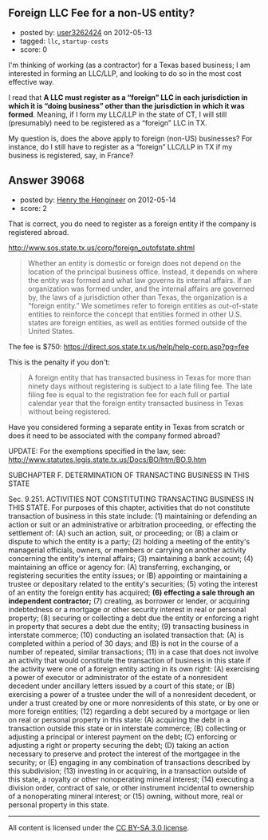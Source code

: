 ## Foreign LLC Fee for a non-US entity?

- posted by: [user3262424](https://stackexchange.com/users/-1/17939-user3262424) on 2012-05-13
- tagged: `llc`, `startup-costs`
- score: 0

I'm thinking of working (as a contractor) for a Texas based business; I am interested in forming an LLC/LLP, and looking to do so in the most cost effective way.

I read that **A LLC must register as a “foreign” LLC in each jurisdiction in which it is “doing business” other than the jurisdiction in which it was formed**. Meaning, if I form my LLC/LLP in the state of CT, I will still (presumably) need to be registered as a “foreign” LLC in TX.

My question is, does the above apply to foreign (non-US) businesses? For instance, do I still have to register as a “foreign” LLC/LLP in TX if my business is registered, say, in France?


## Answer 39068

- posted by: [Henry the Hengineer](https://stackexchange.com/users/-1/1692-henry-the-hengineer) on 2012-05-14
- score: 2

That is correct, you do need to register as a foreign entity if the company is registered abroad.

http://www.sos.state.tx.us/corp/foreign_outofstate.shtml

> Whether an entity is domestic or foreign does not depend on the location of the principal business office. Instead, it depends on where the entity was formed and what law governs its internal affairs. If an organization was formed under, and the internal affairs are governed by, the laws of a jurisdiction other than Texas, the organization is a “foreign entity.” We sometimes refer to foreign entities as out-of-state entities to reinforce the concept that entities formed in other U.S. states are foreign entities, as well as entities formed outside of the United States.

The fee is $750:
https://direct.sos.state.tx.us/help/help-corp.asp?pg=fee

This is the penalty if you don't:

> A foreign entity that has transacted business in Texas for more than ninety days without registering is subject to a late filing fee. The
> late filing fee is equal to the registration fee for each full or
> partial calendar year that the foreign entity transacted business in
> Texas without being registered.

Have you considered forming a separate entity in Texas from scratch or does it need to be associated with the company formed abroad?



UPDATE:
For the exemptions specified in the law, see: http://www.statutes.legis.state.tx.us/Docs/BO/htm/BO.9.htm
> 
SUBCHAPTER F. DETERMINATION OF TRANSACTING BUSINESS IN THIS STATE

Sec. 9.251.  ACTIVITIES NOT CONSTITUTING TRANSACTING BUSINESS IN THIS STATE.  For purposes of this chapter, activities that do not constitute transaction of business in this state include:
(1)  maintaining or defending an action or suit or an administrative or arbitration proceeding, or effecting the settlement of:
(A)  such an action, suit, or proceeding; or
(B)  a claim or dispute to which the entity is a party;
(2)  holding a meeting of the entity's managerial officials, owners, or members or carrying on another activity concerning the entity's internal affairs;
(3)  maintaining a bank account;
(4)  maintaining an office or agency for:
(A)  transferring, exchanging, or registering securities the entity issues; or
(B)  appointing or maintaining a trustee or depositary related to the entity's securities;
(5)  voting the interest of an entity the foreign entity has acquired;
**(6)  effecting a sale through an independent contractor;**
(7)  creating, as borrower or lender, or acquiring indebtedness or a mortgage or other security interest in real or personal property;
(8)  securing or collecting a debt due the entity or enforcing a right in property that secures a debt due the entity;
(9)  transacting business in interstate commerce;
(10)  conducting an isolated transaction that:
(A)  is completed within a period of 30 days; and
(B)  is not in the course of a number of repeated, similar transactions;
(11)  in a case that does not involve an activity that would constitute the transaction of business in this state if the activity were one of a foreign entity acting in its own right:
(A)  exercising a power of executor or administrator of the estate of a nonresident decedent under ancillary letters issued by a court of this state; or
(B)  exercising a power of a trustee under the will of a nonresident decedent, or under a trust created by one or more nonresidents of this state, or by one or more foreign entities;
(12)  regarding a debt secured by a mortgage or lien on real or personal property in this state:
(A)  acquiring the debt in a transaction outside this state or in interstate commerce;
(B)  collecting or adjusting a principal or interest payment on the debt;
(C)  enforcing or adjusting a right or property securing the debt;
(D)  taking an action necessary to preserve and protect the interest of the mortgagee in the security; or
(E)  engaging in any combination of transactions described by this subdivision;
(13)  investing in or acquiring, in a transaction outside of this state, a royalty or other nonoperating mineral interest;
(14)  executing a division order, contract of sale, or other instrument incidental to ownership of a nonoperating mineral interest; or
(15)  owning, without more, real or personal property in this state.



---

All content is licensed under the [CC BY-SA 3.0 license](https://creativecommons.org/licenses/by-sa/3.0/).
